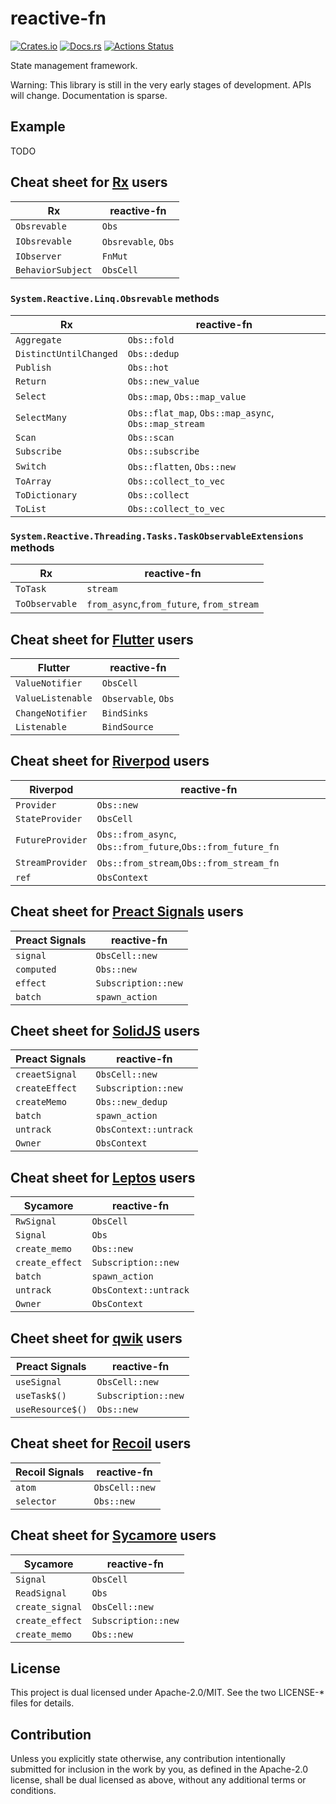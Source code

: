 # reactive-fn

[![Crates.io](https://img.shields.io/crates/v/reactive-fn.svg)](https://crates.io/crates/reactive-fn)
[![Docs.rs](https://docs.rs/reactive-fn/badge.svg)](https://docs.rs/reactive-fn/)
[![Actions Status](https://github.com/frozenlib/reactive-fn/workflows/CI/badge.svg)](https://github.com/frozenlib/reactive-fn/actions)

State management framework.

Warning: This library is still in the very early stages of development. APIs will change. Documentation is sparse.

## Example

TODO

## Cheat sheet for [Rx] users

| Rx                | reactive-fn         |
| ----------------- | ------------------- |
| `Obsrevable`      | `Obs`               |
| `IObsrevable`     | `Obsrevable`, `Obs` |
| `IObserver`       | `FnMut`             |
| `BehaviorSubject` | `ObsCell`           |

[rx]: https://reactivex.io/

### `System.Reactive.Linq.Obsrevable` methods

| Rx                     | reactive-fn                                          |
| ---------------------- | ---------------------------------------------------- |
| `Aggregate`            | `Obs::fold`                                          |
| `DistinctUntilChanged` | `Obs::dedup`                                         |
| `Publish`              | `Obs::hot`                                           |
| `Return`               | `Obs::new_value`                                     |
| `Select`               | `Obs::map`, `Obs::map_value`                         |
| `SelectMany`           | `Obs::flat_map`, `Obs::map_async`, `Obs::map_stream` |
| `Scan`                 | `Obs::scan`                                          |
| `Subscribe`            | `Obs::subscribe`                                     |
| `Switch`               | `Obs::flatten`, `Obs::new`                           |
| `ToArray`              | `Obs::collect_to_vec`                                |
| `ToDictionary`         | `Obs::collect`                                       |
| `ToList`               | `Obs::collect_to_vec`                                |

### `System.Reactive.Threading.Tasks.TaskObservableExtensions` methods

| Rx             | reactive-fn                               |
| -------------- | ----------------------------------------- |
| `ToTask`       | `stream`                                  |
| `ToObservable` | `from_async`,`from_future`, `from_stream` |

## Cheat sheet for [Flutter] users

| Flutter           | reactive-fn         |
| ----------------- | ------------------- |
| `ValueNotifier`   | `ObsCell`           |
| `ValueListenable` | `Observable`, `Obs` |
| `ChangeNotifier`  | `BindSinks`         |
| `Listenable`      | `BindSource`        |

[flutter]: https://flutter.dev/

## Cheat sheet for [Riverpod] users

| Riverpod         | reactive-fn                                                 |
| ---------------- | ----------------------------------------------------------- |
| `Provider`       | `Obs::new`                                                  |
| `StateProvider`  | `ObsCell`                                                   |
| `FutureProvider` | `Obs::from_async`, `Obs::from_future`,`Obs::from_future_fn` |
| `StreamProvider` | `Obs::from_stream`,`Obs::from_stream_fn`                    |
| `ref`            | `ObsContext`                                                |

[riverpod]: https://riverpod.dev/

## Cheat sheet for [Preact Signals] users

| Preact Signals | reactive-fn         |
| -------------- | ------------------- |
| `signal`       | `ObsCell::new`      |
| `computed`     | `Obs::new`          |
| `effect`       | `Subscription::new` |
| `batch`        | `spawn_action`      |

[preact signals]: https://preactjs.com/guide/v10/signals/

## Cheet sheet for [SolidJS] users

| Preact Signals | reactive-fn           |
| -------------- | --------------------- |
| `creaetSignal` | `ObsCell::new`        |
| `createEffect` | `Subscription::new`   |
| `createMemo`   | `Obs::new_dedup`      |
| `batch`        | `spawn_action`        |
| `untrack`      | `ObsContext::untrack` |
| `Owner`        | `ObsContext`          |

[solidjs]: https://www.solidjs.com/docs/latest/api#basic-reactivity

## Cheat sheet for [Leptos] users

| Sycamore        | reactive-fn           |
| --------------- | --------------------- |
| `RwSignal`      | `ObsCell`             |
| `Signal`        | `Obs`                 |
| `create_memo`   | `Obs::new`            |
| `create_effect` | `Subscription::new`   |
| `batch`         | `spawn_action`        |
| `untrack`       | `ObsContext::untrack` |
| `Owner`         | `ObsContext`          |

[leptos]: https://leptos.dev/

## Cheet sheet for [qwik] users

| Preact Signals   | reactive-fn         |
| ---------------- | ------------------- |
| `useSignal`      | `ObsCell::new`      |
| `useTask$()`     | `Subscription::new` |
| `useResource$()` | `Obs::new`          |

[qwik]: https://qwik.builder.io/docs/components/state/

## Cheat sheet for [Recoil] users

| Recoil Signals | reactive-fn    |
| -------------- | -------------- |
| `atom`         | `ObsCell::new` |
| `selector`     | `Obs::new`     |

[recoil]: https://recoiljs.org/

## Cheat sheet for [Sycamore] users

| Sycamore        | reactive-fn         |
| --------------- | ------------------- |
| `Signal`        | `ObsCell`           |
| `ReadSignal`    | `Obs`               |
| `create_signal` | `ObsCell::new`      |
| `create_effect` | `Subscription::new` |
| `create_memo`   | `Obs::new`          |

[sycamore]: https://sycamore-rs.netlify.app/

## License

This project is dual licensed under Apache-2.0/MIT. See the two LICENSE-\* files for details.

## Contribution

Unless you explicitly state otherwise, any contribution intentionally submitted for inclusion in the work by you, as defined in the Apache-2.0 license, shall be dual licensed as above, without any additional terms or conditions.
